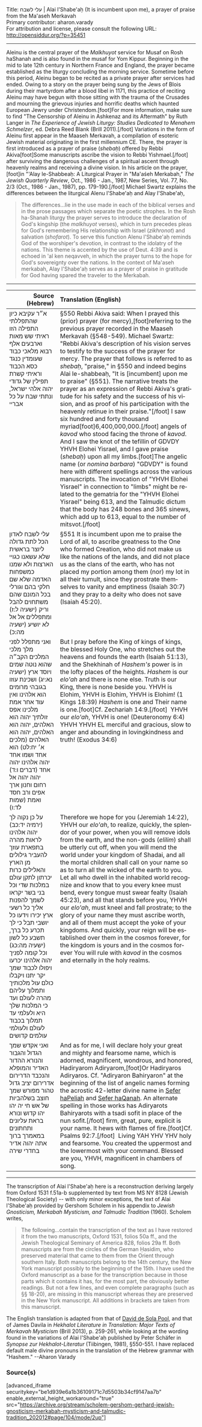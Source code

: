 <html>
<head></head>
<body>
Title: עלי לשבח | Alai l'Shabe'aḥ (It is incumbent upon me), a prayer of praise from the Ma'aseh Merkavah<br />
Primary contributor: aharon.varady<br />
For attribution and license, please consult the following URL: <a href="http://opensiddur.org/?p=35451">http://opensiddur.org/?p=35451</a>
<p />
<hr />

Aleinu is the central prayer of the <em>Malkhuyot</em> service for Musaf on Rosh haShanah and is also found in the musaf for Yom Kippur. Beginning in the mid to late 12th century in Northern France and England, the prayer became established as the liturgy concluding the morning service. Sometime before this period, Aleinu began to be recited as a private prayer after services had ended. Owing to a story on the prayer being sung by the Jews of Blois during their martyrdom after a blood libel in 1171, this practice of reciting Aleinu may have begun with those sitting with the trauma of the Crusades and mourning the grievous injuries and horrific deaths which haunted European Jewry under Christendom.[foot]For more information, make sure to find "The Censorship of Aleinu in Ashkenaz and its Aftermath" by Ruth Langer in <em>The Experience of Jewish Liturgy: Studies Dedicated to Menahem Schmelzer</em>, ed. Debra Reed Blank (Brill 2011).[/foot] Variations in the form of Aleinu first appear in the Maaseh Merkavah, a compilation of esoteric Jewish material originating in the first millennium CE. There, the prayer is first introduced as a prayer of praise (<em>shebaḥ</em>) offered by Rebbi Akiva[foot]Some manuscripts ascribe the vision to Rebbi Yishmael.[/foot] after surviving the dangerous challenges of a spiritual ascent through heavenly realms and receiving a divine vision. In his article on the prayer,[foot]in "'Alay le-Shabbeaḥ: A Liturgical Prayer in "Ma'aśeh Merkabah," <em>The Jewish Quarterly Review</em>, Oct., 1986 - Jan., 1987, New Series, Vol. 77, No. 2/3 (Oct., 1986 - Jan., 1987), pp. 179-190.[/foot] Michael Swartz explains the differences between the liturgical Alenu l'Shabe'aḥ and Alay l'Shabe'aḥ,

<blockquote>The differences...lie in the use made in each of the biblical verses and in the prose passages which separate the poetic strophes. In the Rosh ha-Shanah liturgy the prayer serves to introduce the declaration of God's kingship (the <em>malkhuyot</em> verses), which in turn precedes pleas for God's remembering His relationship with Israel (<em>zikhronot</em>) and salvation (<em>shofarot</em>). To serve this function Alenu l'Shabe'aḥ reminds God of the worshiper's devotion, in contrast to the idolatry of the nations. This theme is accented by the use of Deut. 4:39 and is echoed in 'al ken neqavveh, in which the prayer turns to the hope for God's sovereignty over the nations. In the context of Ma'aseh merkabah, Alay l'Shabe'aḥ serves as a prayer of praise in gratitude for God having spared the traveler to the Merkabah. </blockquote>

<hr />

<table style="margin-left: auto;margin-right: auto;" class="draggable">
<thead><tr><th id="x" style="text-align: right;">Source (Hebrew)</th><th style="text-align: left;">Translation (English)</th></tr></thead>
<tbody>
<tr><td style="vertical-align:top;">
<div class="liturgy" lang="he">
א״ר עקיבא כיון שהתפללתי התפילה הזו ראיתי שש מאות וארבעים אלף רבוא מלאכי כבוד שעומדין כנגד כסא הכבוד וראיתי קשרת תפילין של גדודי יהוה אלהי ישראל, ונתתי שבח על כל אבריי
</span></div></td>
 
<td style="vertical-align:top;">
<div class="english" lang="en">
§550 Rebbi Akiva said: When I prayed this (prior) prayer (for mercy),[foot]referring to the previous prayer recorded in the Maaseh Merkavah (§548-549). Michael Swartz: "Rebbi Akiva's description of his vision serves to testify to the success of the prayer for mercy. The prayer that follows is referred to as <em>shebaḥ</em>, "praise," in §550 and indeed begins Alai le-shabbeaḥ, "It is [incumbent] upon me to praise" (§551). The narrative treats the prayer as an expression of Rebbi Akiva's gratitude for his safety and the success of his vision, and as proof of his participation with the heavenly retinue in their praise."[/foot] I saw six hundred and forty thousand myriad[foot]6,400,000,000.[/foot] angels of <em>kavod</em> who stood facing the throne of <em>kavod</em>. And I saw the knot of the tefillin of GDVDY YHVH Elohei Yisrael, and I gave praise (<em>shebaḥ</em>) upon all my limbs.[foot]The angelic name (or <em>nomina barbara</em>) "GDVDY" is found here with different spellings across the various manuscripts. The invocation of "YHVH Elohei Yisrael" in connection to "limbs" might be related to the gematria for the "YHVH Elohei Yisrael" being 613, and the Talmudic dictum that the body has 248 bones and 365 sinews, which add up to 613, equal to the number of mitsvot.[/foot]
</div></td></tr>


<tr><td style="vertical-align:top;">
<div class="liturgy" lang="he">
עלי לשבח לאדון הכל
לתת גדולה ליוצר בראשית
שלא עשאנו כגויי הארצות
ולא שמנו כמשפחות האדמה
שלא שם חלקי בהם 
וגורלי בכל המונם
שהם משתחוים להבל וריק <span class="citation">(ישעיה ל:ז)</span>
ומתפללים אל אל לא יושיע <span class="citation">(ישעיה מה:כ)</span>
</span></div></td>
 
<td style="vertical-align:top;">
<div class="english" lang="en">
§551 It is incumbent upon me to praise the Lord of all,
to ascribe greatness to the One who formed Creation,
who did not make us like the nations of the lands,
and did not place us as the clans of the earth,
who has not placed my portion among them
(nor) my lot in all their tumult,
since they prostrate themselves to vanity and emptiness <span class="citation">(Isaiah 30:7)</span>
and they pray to a deity who does not save <span class="citation">(Isaiah 45:20)</span>.
</div></td></tr>


<tr><td style="vertical-align:top;">
<div class="liturgy" lang="he">
ואני מתפלל לפני מלך מלכי המלכים הקב״ה
שהוא נוטה שמים ויוסד ארץ <span class="citation">(ישעיה נא:יג)</span>
ושכינת עוזו בגובהי מרומים
הוא אלהינו ואין עוד אחר
אמת מלכינו אפס זולתיך
יהוה הוא האלהים, 
יהוה הוא האלהים, 
יהוה הוא האלהים <span class="citation">(מלכים א׳ יח:לט)</span>
הוא אחד ושמו אחד
יהוה אלהינו יהוה אחד <span class="citation">(דברים ו:ד)</span>
יהוה יהוה אל רחום וחנון 
ארך אפים ורב חסד ואמת <span class="citation">(שמות לד:ו)</span>
</span></div></td>
 
<td style="vertical-align:top;">
<div class="english" lang="en">
But I pray before the King of kings of kings, the blessed Holy One,
who stretches out the heavens and founds the earth <span class="citation">(Isaiah 51:13)</span>,
and the Shekhinah of <em>Hashem's</em> power is in the lofty places of the heights.
<em>Hashem</em> is our <em>elo'ah</em> and there is none else.
Truth is our King, there is none beside you.
YHVH is Elohim, 
YHVH is Elohim, 
YHVH is Elohim! <span class="citation">(1 Kings 18:39)</span>
<em>Hashem</em> is one and Their name is one.[foot]Cf. Zechariah 14:9.[/foot]&nbsp;
YHVH our <em>elo'ah</em>, YHVH is one! <span class="citation">(Deuteronomy 6:4)</span>
YHVH YHVH EL merciful and gracious, 
slow to anger and abounding in lovingkindness and truth! <span class="citation">(Exodus 34:6)</span>
</div></td></tr>


<tr><td style="vertical-align:top;">
<div class="liturgy" lang="he">
על כן נקוה לך <span class="citation">(ירמיה יד:כב)</span> יהוה אלהינו 
לראות מהרה בתפארת עוזך
להעביר גילולים מן הארץ
והאלילים כרות יכרתון
לתקן עולם במלכות שדי
וכל בני בשר יקראו לשמך
להפנות אליך כל רשעי ארץ
יכירו וידעו כל יושבי תבל
כי לך תכרע כל ברך, 
תשבע כל לשון <span class="citation">(ישעיה מה:כג)</span>
וכל קומה לפניך יהוה אלהינו 
יכרעו ויפולו
לכבוד שמך יקר יתנו
ויקבלו כולם עול מלכותיך
ותמלוך עליהם מהרה לעולם ועד
כי המלכות שלך היא ולעלמי עד 
תמלוך בכבוד לעולם ולעולמי עולמים קדושים
</span></div></td>
 
<td style="vertical-align:top;">
<div class="english" lang="en">
Therefore we hope for you <span class="citation">(Jeremiah 14:22)</span>, YHVH our <em>elo'ah</em>,
to realize, quickly, the splendor of your power,
when you will remove idols from the earth,
and the non-gods (<em>elilim</em>) shall be utterly cut off,
when you will mend the world under your kingdom of Shadai,
and all the mortal children shall call on your name
so as to turn all the wicked of the earth to you.
Let all who dwell in the inhabited world recognize and know
that to you every knee must bend,
every tongue must swear fealty <span class="citation">(Isaiah 45:23)</span>,
and all that stands before you, YHVH our <em>elo'ah</em>,
must kneel and fall prostrate;
to the glory of your name they must ascribe worth,
and all of them must accept the yoke of your kingdoms.
And quickly, your reign will be established over them in the cosmos forever,
for the kingdom is yours and in the cosmos forever 
You will rule with <em>kavod</em> in the cosmos and eternally in the holy realms.
</div></td></tr>


<tr><td style="vertical-align:top;">
<div class="liturgy" lang="he">
ואני אקדש שמך הגדול והגבור והנורא
ההדור האדיר והמופלא והנכבד
הדרירום אדרירום יציב גדול טהור מפורש שמך 
חוצב בשלהביות של אש 
חי יה יהו יהו קדוש ונורא 
בראת עליונים ותחתונים במאמרך
ברוך אתה יהוה אדיר בחדרי שירה
</span></div></td>
 
<td style="vertical-align:top;">
<div class="english" lang="en">
And as for me, I will declare holy your great and mighty and fearsome name,
which is adorned, magnificent, wondrous, and honored,
Hadiryarom Adiryarom,[foot]Or Hadiryaros Adiryaros. Cf. "Adiryaron Bahiryaron" at the beginning of the list of angelic names forming the acrostic 42-letter divine name in <a href="https://opensiddur.org/prayers/praxes/contemplation/adiryaron-bahiryaron-42-letter-name-in-the-sefer-hapeliah/">Sefer haPeliah</a> and <a href="https://opensiddur.org/prayers/praxes/contemplation/adiryaron-bahiryaron-42-letter-name-in-the-sefer-haqanah/">Sefer haQanah</a>. An alternate spelling in those works has Adiryarots Bahiryarots with a tsadi sofit in place of the nun sofit.[/foot] firm, great, pure, explicit is your name. 
It hews with flames of fire.[foot]Cf. Psalms 92:7.[/foot]&nbsp;
Living YAH YHV YHV holy and fearsome. 
You created the uppermost and the lowermost with your command.
Blessed are you, YHVH, magnificent in chambers of song.
</div></td></tr>
</tbody></table>

<hr />

The transcription of Alai l'Shabe'aḥ here is a reconstruction deriving largely from Oxford 1531 f.51a-b supplemented by text from MS NY 8128 (Jewish Theological Society) -- with only minor exceptions, the text of Alai l'Shabe'aḥ provided by Gershom Scholem in his appendix to <em>Jewish Gnosticism, Merkabah Mysticism, and Talmudic Tradition</em> (1960). Scholem writes,

<blockquote>The following...contain the transcription of the text as I have restored it from the two manuscripts, Oxford 1531, folios 50a ff., and the Jewish Theological Seminary of America 828, folios 29a ff. Both manuscripts are from the circles of the German Ḥasidim, who preserved material that came to them from the Orient through southern Italy. Both manuscripts belong to the 14th century, the New York manuscript possibly to the beginning of the 15th. I have used the Oxford manuscript as a base for the transcription because in those parts which it contains it has, for the most part, the obviously better readings. But not a few lines, and even complete paragraphs (such as §§ 18-20), are missing in this manuscript whereas they are preserved in the New York manuscript. All additions in brackets are taken from this manuscript.</blockquote>

The English translation is adapted from that of <a href="https://opensiddur.org/prayers/lunisolar/new-years-day/for-the-world/aleinu-lshabeiah-translated-by-david-de-sola-pool-1937/">David de Sola Pool</a>, and that of James Davila in <em>Hekhalot Literature in Translation: Major Texts of Merkavah Mysticism</em> (Brill 2013), p. 259-261, while looking at the wording found in the variations of Alai l'Shabe'aḥ published by Peter Schäfer in <em>Synopse zur Hekhalot-Literatur</em> (Tiibingen, 1981), §550-551. I have replaced default male divine pronouns in the translation of the Hebrew grammar with "Hashem." --Aharon Varady 

<h3>Source(s)</h3>

[advanced_iframe securitykey="be1d939e6a1b36109171c7d5503b34cf9147aa7b" enable_external_height_workaround="true" src="https://archive.org/stream/scholem-gershom-gerhard-jewish-gnosticism-merkabah-mysticism-and-talmudic-tradition_202012#page/104/mode/2up"]

&nbsp;
</body>
</html>